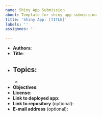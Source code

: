 ```yaml
---
name: Shiny App Submission
about: Template for shiny app submission
title: 'Shiny App: [TITLE]'
labels: ''
assignees: ''

---
```


- **Authors**:
- **Title**:
- **Topics**:
  - 
  -
- **Objectives**:
- **License**:
- **Link to deployed app**:
- **Link to repository** (optional):
- **E-mail address** (optional):
